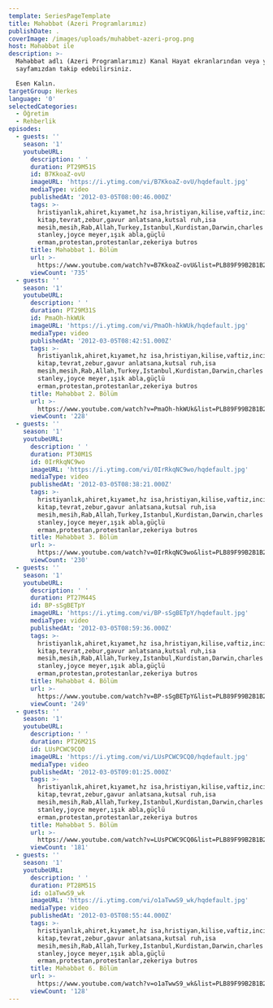 ```yaml
---
template: SeriesPageTemplate
title: Mǝhǝbbǝt (Azeri Programlarımız)
publishDate: .
coverImage: /images/uploads/muhabbet-azeri-prog.png
host: Mǝhǝbbǝt ile
description: >-
  Mǝhǝbbǝt adlı (Azeri Programlarımız) Kanal Hayat ekranlarından veya youtube
  sayfamızdan takip edebilirsiniz.

  Esen Kalın.
targetGroup: Herkes
language: '0'
selectedCategories:
  - Öğretim
  - Rehberlik
episodes:
  - guests: ''
    season: '1'
    youtubeURL:
      description: ' '
      duration: PT29M51S
      id: B7KkoaZ-ovU
      imageURL: 'https://i.ytimg.com/vi/B7KkoaZ-ovU/hqdefault.jpg'
      mediaType: video
      publishedAt: '2012-03-05T08:00:46.000Z'
      tags: >-
        hristiyanlık,ahiret,kıyamet,hz isa,hristiyan,kilise,vaftiz,incil,kutsal
        kitap,tevrat,zebur,gavur anlatsana,kutsal ruh,isa
        mesih,mesih,Rab,Allah,Turkey,Istanbul,Kurdistan,Darwin,charles
        stanley,joyce meyer,ışık abla,güçlü
        erman,protestan,protestanlar,zekeriya butros
      title: Mǝhǝbbǝt 1. Bölüm
      url: >-
        https://www.youtube.com/watch?v=B7KkoaZ-ovU&list=PLB89F99B2B1B2BD7A&index=2&t=0s
      viewCount: '735'
  - guests: ''
    season: '1'
    youtubeURL:
      description: ' '
      duration: PT29M31S
      id: PmaOh-hkWUk
      imageURL: 'https://i.ytimg.com/vi/PmaOh-hkWUk/hqdefault.jpg'
      mediaType: video
      publishedAt: '2012-03-05T08:42:51.000Z'
      tags: >-
        hristiyanlık,ahiret,kıyamet,hz isa,hristiyan,kilise,vaftiz,incil,kutsal
        kitap,tevrat,zebur,gavur anlatsana,kutsal ruh,isa
        mesih,mesih,Rab,Allah,Turkey,Istanbul,Kurdistan,Darwin,charles
        stanley,joyce meyer,ışık abla,güçlü
        erman,protestan,protestanlar,zekeriya butros
      title: Mǝhǝbbǝt 2. Bölüm
      url: >-
        https://www.youtube.com/watch?v=PmaOh-hkWUk&list=PLB89F99B2B1B2BD7A&index=3&t=0s
      viewCount: '228'
  - guests: ''
    season: '1'
    youtubeURL:
      description: ' '
      duration: PT30M1S
      id: 0IrRkqNC9wo
      imageURL: 'https://i.ytimg.com/vi/0IrRkqNC9wo/hqdefault.jpg'
      mediaType: video
      publishedAt: '2012-03-05T08:38:21.000Z'
      tags: >-
        hristiyanlık,ahiret,kıyamet,hz isa,hristiyan,kilise,vaftiz,incil,kutsal
        kitap,tevrat,zebur,gavur anlatsana,kutsal ruh,isa
        mesih,mesih,Rab,Allah,Turkey,Istanbul,Kurdistan,Darwin,charles
        stanley,joyce meyer,ışık abla,güçlü
        erman,protestan,protestanlar,zekeriya butros
      title: Mǝhǝbbǝt 3. Bölüm
      url: >-
        https://www.youtube.com/watch?v=0IrRkqNC9wo&list=PLB89F99B2B1B2BD7A&index=4&t=0s
      viewCount: '230'
  - guests: ''
    season: '1'
    youtubeURL:
      description: ' '
      duration: PT27M44S
      id: BP-sSgBETpY
      imageURL: 'https://i.ytimg.com/vi/BP-sSgBETpY/hqdefault.jpg'
      mediaType: video
      publishedAt: '2012-03-05T08:59:36.000Z'
      tags: >-
        hristiyanlık,ahiret,kıyamet,hz isa,hristiyan,kilise,vaftiz,incil,kutsal
        kitap,tevrat,zebur,gavur anlatsana,kutsal ruh,isa
        mesih,mesih,Rab,Allah,Turkey,Istanbul,Kurdistan,Darwin,charles
        stanley,joyce meyer,ışık abla,güçlü
        erman,protestan,protestanlar,zekeriya butros
      title: Mǝhǝbbǝt 4. Bölüm
      url: >-
        https://www.youtube.com/watch?v=BP-sSgBETpY&list=PLB89F99B2B1B2BD7A&index=5&t=0s
      viewCount: '249'
  - guests: ''
    season: '1'
    youtubeURL:
      description: ' '
      duration: PT26M21S
      id: LUsPCWC9CQ0
      imageURL: 'https://i.ytimg.com/vi/LUsPCWC9CQ0/hqdefault.jpg'
      mediaType: video
      publishedAt: '2012-03-05T09:01:25.000Z'
      tags: >-
        hristiyanlık,ahiret,kıyamet,hz isa,hristiyan,kilise,vaftiz,incil,kutsal
        kitap,tevrat,zebur,gavur anlatsana,kutsal ruh,isa
        mesih,mesih,Rab,Allah,Turkey,Istanbul,Kurdistan,Darwin,charles
        stanley,joyce meyer,ışık abla,güçlü
        erman,protestan,protestanlar,zekeriya butros
      title: Mǝhǝbbǝt 5. Bölüm
      url: >-
        https://www.youtube.com/watch?v=LUsPCWC9CQ0&list=PLB89F99B2B1B2BD7A&index=6&t=0s
      viewCount: '181'
  - guests: ''
    season: '1'
    youtubeURL:
      description: ' '
      duration: PT28M51S
      id: o1aTwwS9_wk
      imageURL: 'https://i.ytimg.com/vi/o1aTwwS9_wk/hqdefault.jpg'
      mediaType: video
      publishedAt: '2012-03-05T08:55:44.000Z'
      tags: >-
        hristiyanlık,ahiret,kıyamet,hz isa,hristiyan,kilise,vaftiz,incil,kutsal
        kitap,tevrat,zebur,gavur anlatsana,kutsal ruh,isa
        mesih,mesih,Rab,Allah,Turkey,Istanbul,Kurdistan,Darwin,charles
        stanley,joyce meyer,ışık abla,güçlü
        erman,protestan,protestanlar,zekeriya butros
      title: Mǝhǝbbǝt 6. Bölüm
      url: >-
        https://www.youtube.com/watch?v=o1aTwwS9_wk&list=PLB89F99B2B1B2BD7A&index=7&t=0s
      viewCount: '128'
---
```


